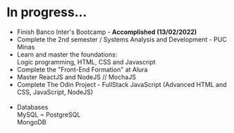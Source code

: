 # In progress...


* Finish Banco Inter's Bootcamp - <b>Accomplished (13/02/2022)</b>
* Complete the 2nd semester / Systems Analysis and Development - PUC Minas
* Learn and master the foundations:</br>Logic programming, HTML, CSS and Javascript
* Complete the "Front-End Formation" at Alura
* Master ReactJS and NodeJS // MochaJS
* Complete The Odin Project - FullStack JavaScript (Advanced HTML and CSS, JavaScript, NodeJS)</br></br>
* Databases </br>
MySQL ~ PostgreSQL</br>
MongoDB
